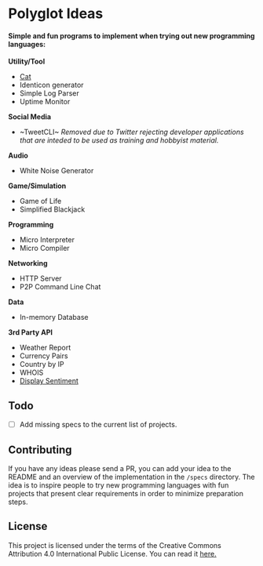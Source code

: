 # Polyglot Ideas

#### Simple and fun programs to implement when trying out new programming languages:

**Utility/Tool**

-  [Cat](./specs/cat.md)
-  Identicon generator
-  Simple Log Parser
-  Uptime Monitor

**Social Media**

-  ~TweetCLI~ _Removed due to Twitter rejecting developer applications that are inteded to be used as training and hobbyist material._

**Audio**

- White Noise Generator

**Game/Simulation**

-  Game of Life
-  Simplified Blackjack

**Programming**

-  Micro Interpreter
-  Micro Compiler

**Networking**

- HTTP Server
- P2P Command Line Chat

**Data**

- In-memory Database

**3rd Party API**

-  Weather Report
-  Currency Pairs
-  Country by IP
-  WHOIS
-  [Display Sentiment](./specs/display_sentiment.md)

## Todo

- [ ] Add missing specs to the current list of projects.

## Contributing

If you have any ideas please send a PR, you can add your idea to the README and an overview of the implementation in the `/specs` directory. The idea is to inspire people to try new programming languages with fun projects that present clear requirements in order to minimize preparation steps.

## License

This project is licensed under the terms of the Creative Commons Attribution 4.0 International Public License. You can read it [here.](./LICENCE)
